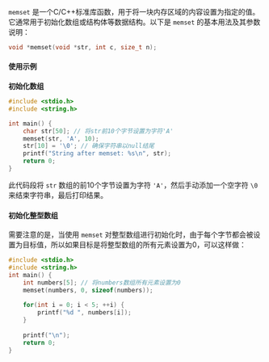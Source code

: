


`memset` 是一个C/C++标准库函数，用于将一块内存区域的内容设置为指定的值。它通常用于初始化数组或结构体等数据结构。以下是 `memset` 的基本用法及其参数说明：

```cpp
void *memset(void *str, int c, size_t n);
```

#### 使用示例
**初始化数组**
```cpp
#include <stdio.h> 
#include <string.h> 

int main() { 
	char str[50]; // 将str前10个字节设置为字符'A' 
	memset(str, 'A', 10); 
	str[10] = '\0'; // 确保字符串以null结尾 
	printf("String after memset: %s\n", str); 
	return 0; 
}
```
此代码段将 `str` 数组的前10个字节设置为字符 `'A'`，然后手动添加一个空字符 `\0` 来结束字符串，最后打印结果。

#### 初始化整型数组

需要注意的是，当使用 `memset` 对整型数组进行初始化时，由于每个字节都会被设置为目标值，所以如果目标是将整型数组的所有元素设置为0，可以这样做：

```cpp
#include <stdio.h> 
#include <string.h> 
int main() { 
	int numbers[5]; // 将numbers数组所有元素设置为0 
	memset(numbers, 0, sizeof(numbers)); 
	
	for(int i = 0; i < 5; ++i) { 
		printf("%d ", numbers[i]); 
	} 
	
	printf("\n"); 
	return 0; 
}
```

<!--stackedit_data:
eyJoaXN0b3J5IjpbMTg1MjQ1OTI3OCwxNTYxMTQzMjQ4XX0=
-->